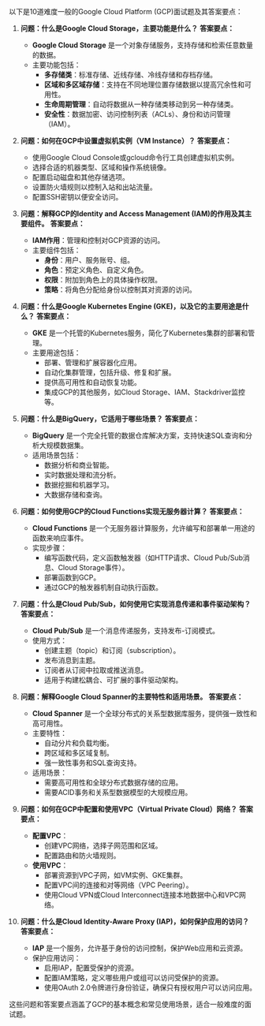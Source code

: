 以下是10道难度一般的Google Cloud Platform (GCP)面试题及其答案要点：

1. **问题：什么是Google Cloud Storage，主要功能是什么？**
   **答案要点：**
   - **Google Cloud Storage** 是一个对象存储服务，支持存储和检索任意数量的数据。
   - 主要功能包括：
     - **多存储类**：标准存储、近线存储、冷线存储和存档存储。
     - **区域和多区域存储**：支持在不同地理位置存储数据以提高冗余性和可用性。
     - **生命周期管理**：自动将数据从一种存储类移动到另一种存储类。
     - **安全性**：数据加密、访问控制列表（ACLs）、身份和访问管理（IAM）。

2. **问题：如何在GCP中设置虚拟机实例（VM Instance）？**
   **答案要点：**
   - 使用Google Cloud Console或gcloud命令行工具创建虚拟机实例。
   - 选择合适的机器类型、区域和操作系统镜像。
   - 配置启动磁盘和其他存储选项。
   - 设置防火墙规则以控制入站和出站流量。
   - 配置SSH密钥以便安全访问。

3. **问题：解释GCP的Identity and Access Management (IAM)的作用及其主要组件。**
   **答案要点：**
   - **IAM作用**：管理和控制对GCP资源的访问。
   - 主要组件包括：
     - **身份**：用户、服务账号、组。
     - **角色**：预定义角色、自定义角色。
     - **权限**：附加到角色上的具体操作权限。
     - **策略**：将角色分配给身份以控制其对资源的访问。

4. **问题：什么是Google Kubernetes Engine (GKE)，以及它的主要用途是什么？**
   **答案要点：**
   - **GKE** 是一个托管的Kubernetes服务，简化了Kubernetes集群的部署和管理。
   - 主要用途包括：
     - 部署、管理和扩展容器化应用。
     - 自动化集群管理，包括升级、修复和扩展。
     - 提供高可用性和自动恢复功能。
     - 集成GCP的其他服务，如Cloud Storage、IAM、Stackdriver监控等。

5. **问题：什么是BigQuery，它适用于哪些场景？**
   **答案要点：**
   - **BigQuery** 是一个完全托管的数据仓库解决方案，支持快速SQL查询和分析大规模数据集。
   - 适用场景包括：
     - 数据分析和商业智能。
     - 实时数据处理和流分析。
     - 数据挖掘和机器学习。
     - 大数据存储和查询。

6. **问题：如何使用GCP的Cloud Functions实现无服务器计算？**
   **答案要点：**
   - **Cloud Functions** 是一个无服务器计算服务，允许编写和部署单一用途的函数来响应事件。
   - 实现步骤：
     - 编写函数代码，定义函数触发器（如HTTP请求、Cloud Pub/Sub消息、Cloud Storage事件）。
     - 部署函数到GCP。
     - 通过GCP的触发器机制自动执行函数。

7. **问题：什么是Cloud Pub/Sub，如何使用它实现消息传递和事件驱动架构？**
   **答案要点：**
   - **Cloud Pub/Sub** 是一个消息传递服务，支持发布-订阅模式。
   - 使用方式：
     - 创建主题（topic）和订阅（subscription）。
     - 发布消息到主题。
     - 订阅者从订阅中拉取或推送消息。
     - 适用于构建松耦合、可扩展的事件驱动架构。

8. **问题：解释Google Cloud Spanner的主要特性和适用场景。**
   **答案要点：**
   - **Cloud Spanner** 是一个全球分布式的关系型数据库服务，提供强一致性和高可用性。
   - 主要特性：
     - 自动分片和负载均衡。
     - 跨区域和多区域复制。
     - 强一致性事务和SQL查询支持。
   - 适用场景：
     - 需要高可用性和全球分布式数据存储的应用。
     - 需要ACID事务和关系型数据模型的大规模应用。

9. **问题：如何在GCP中配置和使用VPC（Virtual Private Cloud）网络？**
   **答案要点：**
   - **配置VPC**：
     - 创建VPC网络，选择子网范围和区域。
     - 配置路由和防火墙规则。
   - **使用VPC**：
     - 部署资源到VPC子网，如VM实例、GKE集群。
     - 配置VPC间的连接和对等网络（VPC Peering）。
     - 使用Cloud VPN或Cloud Interconnect连接本地数据中心和VPC网络。

10. **问题：什么是Cloud Identity-Aware Proxy (IAP)，如何保护应用的访问？**
    **答案要点：**
    - **IAP** 是一个服务，允许基于身份的访问控制，保护Web应用和云资源。
    - 保护应用访问：
      - 启用IAP，配置受保护的资源。
      - 配置IAM策略，定义哪些用户或组可以访问受保护的资源。
      - 使用OAuth 2.0令牌进行身份验证，确保只有授权用户可以访问应用。

这些问题和答案要点涵盖了GCP的基本概念和常见使用场景，适合一般难度的面试题。